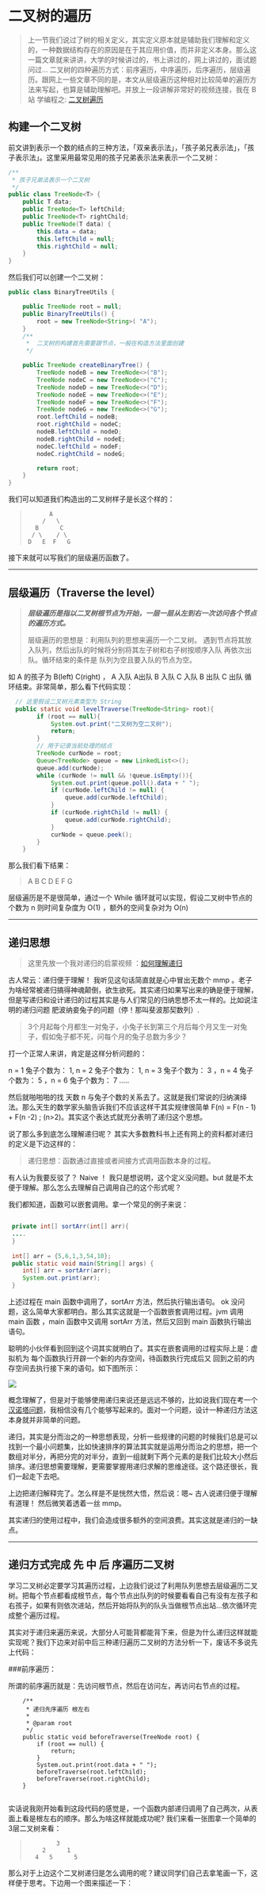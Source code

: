 # 二叉树的遍历

> 上一节我们说过了树的相关定义，其实定义原本就是辅助我们理解和定义的，一种数据结构存在的原因是在于其应用价值，而并非定义本身。那么这一篇文章就来讲讲，大学的时候讲过的，书上讲过的，网上讲过的，面试题问过... 二叉树的四种遍历方式：前序遍历，中序遍历，后序遍历，层级遍历。跟网上一些文章不同的是，本文从层级遍历这种相对比较简单的遍历方法来写起，也算是辅助理解吧。并放上一段讲解非常好的视频连接，我在 B站 学编程之: [二叉树遍历](https://www.bilibili.com/video/av14272736/index_6.html#page=3)

## 构建一个二叉树

前文讲到表示一个数的结点的三种方法，「双亲表示法」，「孩子弟兄表示法」，「孩子表示法」。这里采用最常见用的孩子兄弟表示法来表示一个二叉树：

```java
/**
 * 孩子兄弟法表示一个二叉树
 */
public class TreeNode<T> {
    public T data;
    public TreeNode<T> leftChild;
    public TreeNode<T> rightChild;
    public TreeNode(T data) {
        this.data = data;
        this.leftChild = null;
        this.rightChild = null;
    }
}
```
然后我们可以创建一个二叉树：

```java
public class BinaryTreeUtils {

    public TreeNode root = null;
    public BinaryTreeUtils() {
        root = new TreeNode<String>( "A");
    }
    /**
     *  二叉树的构建首先需要跟节点，一般在构造方法里面创建
     */

    public TreeNode createBinaryTree() {
        TreeNode nodeB = new TreeNode<>("B");
        TreeNode nodeC = new TreeNode<>("C");
        TreeNode nodeD = new TreeNode<>("D");
        TreeNode nodeE = new TreeNode<>("E");
        TreeNode nodeF = new TreeNode<>("F");
        TreeNode nodeG = new TreeNode<>("G");
        root.leftChild = nodeB;
        root.rightChild = nodeC;
        nodeB.leftChild = nodeD;
        nodeB.rightChild = nodeE;
        nodeC.leftChild = nodeF;
        nodeC.rightChild = nodeG;

        return root;
    }
}

```
我们可以知道我们构造出的二叉树样子是长这个样的：
>           A
>         /   \
>       B      C
>      / \    / \
>     D   E  F   G

接下来就可以写我们的层级遍历函数了。

-------

## 层级遍历（Traverse the level）

>  ***层级遍历是指以二叉树根节点为开始，一层一层从左到右一次访问各个节点的遍历方式。***
>  
>  层级遍历的思想是：利用队列的思想来遍历一个二叉树。
>  遇到节点将其放入队列，然后出队的时候将分别将其左子树和右子树按顺序入队 再依次出队。循环结束的条件是 队列为空且要入队的节点为空。

如 A 的孩子为 B(left) C(right) ， A 入队 A出队 B 入队 C 入队  B 出队 C 出队 循环结束。非常简单，那么看下代码实现：

```java 
  // 这里假设二叉树元素类型为 String 
  public static void levelTraverse(TreeNode<String> root){
        if (root == null){
            System.out.print("二叉树为空二叉树");
            return;
        }
        // 用于记录当前处理的结点
        TreeNode curNode = root;
        Queue<TreeNode> queue = new LinkedList<>();
        queue.add(curNode);
        while (curNode != null && !queue.isEmpty()){
            System.out.print(queue.poll().data + " ");
            if (curNode.leftChild != null) {
                queue.add(curNode.leftChild);
            }
            if (curNode.rightChild != null) {
                queue.add(curNode.rightChild);
            }
            curNode = queue.peek();
        }
    }
```
那么我们看下结果：

> A B C D E F G 

层级遍历是不是很简单，通过一个 While 循环就可以实现，假设二叉树中节点的个数为 n 则时间复杂度为 O(1) ，额外的空间复杂对为 O(n)

--------

## 递归思想

> 这里先放一个我对递归的启蒙视频 ：[如何理解递归](https://zh.coursera.org/learn/c-chengxu-sheji/lecture/JIkJB/ru-he-li-jie-di-gui)

古人常云：递归便于理解！ 我听见这句话简直就是心中冒出无数个 mmp 。老子为啥经常被递归搞得神魂颠倒，欲生欲死。其实递归如果写出来的确是便于理解，但是写递归和设计递归的过程其实是与人们常见的归纳思想不太一样的。比如说注明的递归问题 肥波纳妾兔子的问题（停！那叫斐波那契数列）.

> 3个月起每个月都生一对兔子，小兔子长到第三个月后每个月又生一对兔子，假如兔子都不死，问每个月的兔子总数为多少？

打一个正常人来讲，肯定是这样分析问题的：

n = 1 兔子个数为： 1,  n = 2 兔子个数为： 1, n = 3  兔子个数为： 3 ，n = 4 兔子个数为： 5 ，n = 6 兔子个数为： 7 .....

然后就啪啪啪的找 天数 n 与兔子个数的关系去了。这就是我们常说的归纳演绎法。那么天生的数学家头脑告诉我们不应该这样干其实规律很简单 F(n) = F(n - 1) + F(n -2) ; (n>2)。其实这个表达式就充分表明了递归这个思想。

说了那么多到底怎么理解递归呢？ 其实大多数教科书上还有网上的资料都对递归的定义是下边这样的：


> 递归思想：函数通过直接或者间接方式调用函数本身的过程。


有人认为我要反驳了？ Naive ！ 我只是想说明，这个定义没问题。but 就是不太便于理解。那么怎么去理解自己调用自己的这个形式呢？

我们都知道，函数可以嵌套调用。拿一个常见的例子来说：

```java

 private int[] sortArr(int[] arr){
 ....
 }
 
 int[] arr = {5,6,1,3,54,10};
 public static void main(String[] args) {
    int[] arr = sortArr(arr);
    System.out.print(arr);
 }

```
上述过程在 main 函数中调用了，sortArr 方法，然后执行输出语句。 ok 没问题，这么简单大家都明白。那么其实这就是一个函数嵌套调用过程。jvm 调用 main 函数 ，main 函数中又调用 sortArr 方法，然后又回到 main 函数执行输出语句。

聪明的小伙伴看到回到这个词其实就明白了。其实在嵌套调用的过程实际上是：虚拟机为 每个函数执行开辟一个新的内存空间，待函数执行完成后又 回到之前的内存空间去执行接下来的语句。如下图所示：

![](https://ws2.sinaimg.cn/large/006tNc79ly1fnz5dpifd0j30hs0fyn1a.jpg)

概念理解了，但是对于能够使用递归来说还是远远不够的，比如说我们现在考一个 [汉诺塔问题](https://zh.wikipedia.org/wiki/%E6%B1%89%E8%AF%BA%E5%A1%94)，我相信没有几个能够写起来的。面对一个问题，设计一种递归方法这本身就并非简单的问题。

递归，其实是分而治之的一种思想表现，分析一些规律的问题的时候我们总是可以找到一个最小问题集，比如快速排序的算法其实就是运用分而治之的思想，把一个数组对半分，再把分完的对半分，直到一组就剩下两个元素的是我们比较大小然后排序。递归思想需要理解，更需要掌握用递归求解的思维途径。这个路还很长，我们一起走下去吧。

上边把递归解释完了。怎么样是不是恍然大悟，然后说：嗯~ 古人说递归便于理解有道理！ 然后微笑着透着一丝 mmp。

其实递归的使用过程中，我们会造成很多额外的空间浪费。其实这就是递归的一缺点。

-----

## 递归方式完成 先 中 后 序遍历二叉树

学习二叉树必定要学习其遍历过程，上边我们说过了利用队列思想去层级遍历二叉树。把每个节点都看成根节点，每个节点出队列的时候要看看自己有没有左孩子和右孩子，如果有则依次进站，然后开始将队列的队头当做根节点出站...依次循环完成整个遍历过程。


其实对于递归来遍历来说，大部分人可能背都能背下来，但是为什么递归这样就能实现呢？我们下边来对前中后三种递归遍历二叉树的方法分析一下，废话不多说先上代码：

###前序遍历：

所谓的前序遍历就是：先访问根节点，然后在访问左，再访问右节点的过程。

```
    /**
     * 递归先序遍历 根左右
     *
     * @param root
     */
    public static void beforeTraverse(TreeNode root) {
        if (root == null) {
            return;
        }
        System.out.print(root.data + " ");
        beforeTraverse(root.leftChild);
        beforeTraverse(root.rightChild);
    }
    
```

实话说我刚开始看到这段代码的感觉是，一个函数内部递归调用了自己两次，从表面上看是根左右的顺序。那么为啥这样就能成功呢? 我们来看一张图拿一个简单的3层二叉树来看：

>             3
>         2      1
>       4   5      5

那么对于上边这个二叉树递归是怎么调用的呢？建议同学们自己去拿笔画一下，这样便于思考。下边用一个图来描述一下：




















